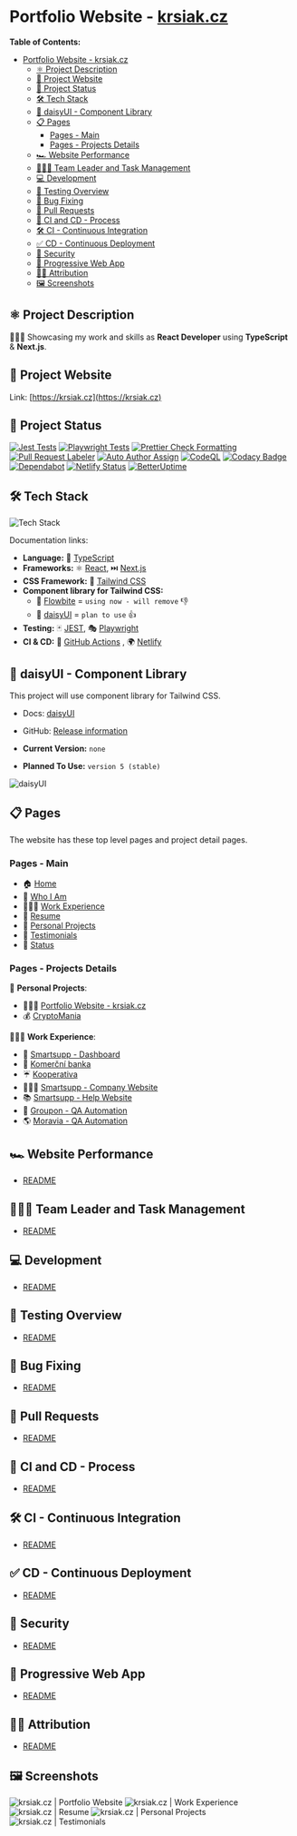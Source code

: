 # Portfolio Website - [krsiak.cz](https://krsiak.cz)

**Table of Contents:**

- [Portfolio Website - krsiak.cz](#portfolio-website---krsiakcz)
  - [⚛️ Project Description](#️-project-description)
  - [🔗 Project Website](#-project-website)
  - [🚦 Project Status](#-project-status)
  - [🛠️ Tech Stack](#️-tech-stack)
  - [🌼 daisyUI - Component Library](#-daisyui---component-library)
  - [📋 Pages](#-pages)
    - [Pages - Main](#pages---main)
    - [Pages - Projects Details](#pages---projects-details)
  - [🏎️ Website Performance](#️-website-performance)
  - [👨🏻‍💼 Team Leader and Task Management](#-team-leader-and-task-management)
  - [💻 Development](#-development)
  - [🧪 Testing Overview](#-testing-overview)
  - [🐛 Bug Fixing](#-bug-fixing)
  - [🔀 Pull Requests](#-pull-requests)
  - [🚀 CI and CD - Process](#-ci-and-cd---process)
  - [🛠️ CI - Continuous Integration](#️-ci---continuous-integration)
  - [✅ CD - Continuous Deployment](#-cd---continuous-deployment)
  - [🚨 Security](#-security)
  - [📱 Progressive Web App](#-progressive-web-app)
  - [🙇‍♂️ Attribution](#️-attribution)
  - [🖼️ Screenshots](#️-screenshots)

## ⚛️ Project Description

👨🏻‍💻 Showcasing my work and skills as **React Developer** using **TypeScript** & **Next.js**.

## 🔗 Project Website

Link: [https://krsiak.cz](https://krsiak.cz)

## 🚦 Project Status

[![Jest Tests](https://github.com/krsiakdaniel/portfolio-website-krsiak-cz/actions/workflows/jest.yml/badge.svg)](https://github.com/krsiakdaniel/portfolio-website-krsiak-cz/actions/workflows/jest.yml) [![Playwright Tests](https://github.com/krsiakdaniel/portfolio-website-krsiak-cz/actions/workflows/playwright.yml/badge.svg)](https://github.com/krsiakdaniel/portfolio-website-krsiak-cz/actions/workflows/playwright.yml) [![Prettier Check Formatting](https://github.com/krsiakdaniel/portfolio-website-krsiak-cz/actions/workflows/prettier-check-formatting.yml/badge.svg)](https://github.com/krsiakdaniel/portfolio-website-krsiak-cz/actions/workflows/prettier-check-formatting.yml) [![Pull Request Labeler](https://github.com/krsiakdaniel/portfolio-website-krsiak-cz/actions/workflows/labeler.yml/badge.svg)](https://github.com/krsiakdaniel/portfolio-website-krsiak-cz/actions/workflows/labeler.yml) [![Auto Author Assign](https://github.com/krsiakdaniel/portfolio-website-krsiak-cz/actions/workflows/auto-author-assign.yml/badge.svg)](https://github.com/krsiakdaniel/portfolio-website-krsiak-cz/actions/workflows/auto-author-assign.yml) [![CodeQL](https://github.com/krsiakdaniel/portfolio-website-krsiak-cz/actions/workflows/github-code-scanning/codeql/badge.svg)](https://github.com/krsiakdaniel/portfolio-website-krsiak-cz/actions/workflows/github-code-scanning/codeql) [![Codacy Badge](https://app.codacy.com/project/badge/Grade/eaa72f9b0a7242ae9179b0dfdd58faf5)](https://app.codacy.com/gh/krsiakdaniel/portfolio-website-krsiak-cz/dashboard?utm_source=gh&utm_medium=referral&utm_content=&utm_campaign=Badge_grade) [![Dependabot](https://img.shields.io/badge/Dependabot-Enabled-green)](https://github.com/krsiakdaniel/portfolio-website-krsiak-cz/security/dependabot) [![Netlify Status](https://api.netlify.com/api/v1/badges/eb322254-0169-4941-9416-3806b0bd5be6/deploy-status)](https://app.netlify.com/sites/portfolio-website-krsiak-cz/deploys) [![BetterUptime](https://betteruptime.com/status-badges/v1/monitor/8z9z.svg)](https://betteruptime.com/?utm_source=status_badge)

## 🛠️ Tech Stack

![Tech Stack](/readme-images/main-readme/technologies-and-tools.webp)

Documentation links:

- **Language:** 📝 [TypeScript](https://www.typescriptlang.org/)
- **Frameworks:** ⚛️ [React](https://react.dev/), ⏭️ [Next.js](https://nextjs.org/)
- **CSS Framework:** 🎨 [Tailwind CSS](https://tailwindcss.com/)
- **Component library for Tailwind CSS:**
  - 🌊 [Flowbite](https://flowbite.com/) = `using now - will remove` 👎
  - 🌼 [daisyUI](https://daisyui.com/) = `plan to use` 👍
- **Testing:** 🃏 [JEST](https://jestjs.io/), 🎭 [Playwright](https://playwright.dev/)
- **CI & CD:** 🚀 [GitHub Actions](https://github.com/krsiakdaniel/portfolio-website-krsiak-cz/actions) , 🌍 [Netlify](https://www.netlify.com/)

## 🌼 daisyUI - Component Library

This project will use component library for Tailwind CSS.

- Docs: [daisyUI](https://daisyui.com/)
- GitHub: [Release information](https://github.com/saadeghi/daisyui/releases)

- **Current Version:** `none`
- **Planned To Use:** `version 5 (stable)`

![daisyUI](/readme-images/main-readme/smiling-face-with-sunglasses-animated-80x80.webp)

## 📋 Pages

The website has these top level pages and project detail pages.

### Pages - Main

- 🏠 [Home](https://krsiak.cz/)
- 👋 [Who I Am](https://krsiak.cz/who-i-am)
- 👨🏻‍💻 [Work Experience](https://krsiak.cz/work-experience)
- 📝 [Resume](https://krsiak.cz/resume)
- 🚀 [Personal Projects](https://krsiak.cz/personal-projects)
- 💬 [Testimonials](https://krsiak.cz/testimonials)
- 🚦 [Status](https://krsiak.cz/status)

### Pages - Projects Details

🚀 **Personal Projects**:

- 👨🏻‍💻 [Portfolio Website - krsiak.cz](https://krsiak.cz/personal-projects/krsiak)
- 💰 [CryptoMania](https://krsiak.cz/personal-projects/cryptomania)

👨🏻‍💻 **Work Experience**:

- 💬 [Smartsupp - Dashboard](https://krsiak.cz/work-experience/smartsupp-dashboard)
- 🏦 [Komerční banka](https://krsiak.cz/work-experience/komercni-banka)
- ☔ [Kooperativa](https://krsiak.cz/work-experience/kooperativa)
- 👨🏻‍💻 [Smartsupp - Company Website](https://krsiak.cz/work-experience/smartsupp-web)
- 📚 [Smartsupp - Help Website](https://krsiak.cz/work-experience/smartsupp-help)
- 🛒 [Groupon - QA Automation](https://krsiak.cz/work-experience/groupon)
- 🌎 [Moravia - QA Automation](https://krsiak.cz/work-experience/moravia)

## 🏎️ Website Performance

- [README](README-website-performance.md)

## 👨🏻‍💼 Team Leader and Task Management

- [README](README-team-leader-task-management.md)

## 💻 Development

- [README](README-development.md)

## 🧪 Testing Overview

- [README](README-testing.md)

## 🐛 Bug Fixing

- [README](README-bug-fixing.md)

## 🔀 Pull Requests

- [README](README-development-pull-requests.md)

## 🚀 CI and CD - Process

- [README](README-ci-cd-process.md)

## 🛠️ CI - Continuous Integration

- [README](README-continuous-integration.md)

## ✅ CD - Continuous Deployment

- [README](README-continuous-deployment.md)

## 🚨 Security

- [README](README-security.md)

## 📱 Progressive Web App

- [README](README-progressive-web-app.md)

## 🙇‍♂️ Attribution

- [README](README-attribution.md)

## 🖼️ Screenshots

![krsiak.cz | Portfolio Website](/readme-images/main-readme/krsiak/krsiak-1-light.webp)
![krsiak.cz | Work Experience](/readme-images/main-readme/krsiak/krsiak-2-light.webp)
![krsiak.cz | Resume](/readme-images/main-readme/krsiak/krsiak-3-light.webp)
![krsiak.cz | Personal Projects](/readme-images/main-readme/krsiak/krsiak-4-light.webp)
![krsiak.cz | Testimonials](/readme-images/main-readme/krsiak/krsiak-5-light.webp)
